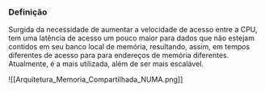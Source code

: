 ### Definição

Surgida da necessidade de aumentar a velocidade de acesso entre a CPU, tem uma latência de acesso um pouco maior para dados que não estejam contidos em seu banco local de memória, resultando, assim, em tempos diferentes de acesso para para endereços de memória diferentes. Atualmente, é a mais utilizada, além de ser mais escalável.


![[Arquitetura_Memoria_Compartilhada_NUMA.png]]